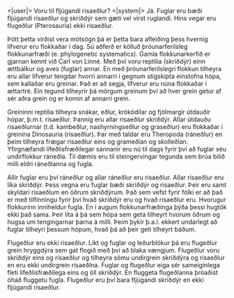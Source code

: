 <|user|>
Voru til fljúgandi risaeðlur?
<|system|>
Já. Fuglar eru bæði fljúgandi risaeðlur og skriðdýr sem gæti vel virst ruglandi. Hins vegar eru flugeðlur (Pterosauria) ekki risaeðlur.

Þótt þetta virðist vera mótsögn þá er þetta bara afleiðing þess hvernig lífverur eru flokkaðar í dag. Sú aðferð er kölluð þróunarferilsleg flokkunarfræði (e. phylogenetic systematics). Gamla flokkunarkerfið er gjarnan kennt við Carl von Linné. Með því voru reptilia (skriðdýr) einn ættbálkur og aves (fuglar) annar. En með þróunarferilslegri flokkun tilheyra eru allar lífverur tengdar hvorri annarri í gegnum stigskipta einstofna hópa, sem kallaðar eru greinar. Það er að segja, lífverur eru núna flokkaðar í ættartré. Ein tegund tilheyrir þá mörgum greinum því að hver grein getur af sér aðra grein og er komin af annarri grein.

Greininni reptilia tilheyra snákar, eðlur, krókódílar og fjölmargir útdauðir hópar, þ.m.t. risaeðlur. Þannig eru allar risaeðlur skriðdýr. Allar útdauðu risaeðlurnar (t.d. kambeðlur, nashyrningseðlur og graseðlur) eru flokkaðar í greinina Dinosauria (risaeðlur). Þar með taldar eru Theropoda (ráneðlur) en þeim tilheyra frægar risaeðlur eins og grameðlan og skolleðlan. Yfirgnæfandi lífeðlisfræðilegar sannanir eru nú til dags fyrir því að fuglar séu undirflokkur ráneðla. Til dæmis eru til steingervingar tegunda sem brúa bilið milli eldri ráneðlanna og fugla.

Allir fuglar eru því ráneðlur og allar ráneðlur eru risaeðlur. Allar risaeðlur eru líka skriðdýr. Þess vegna eru fuglar bæði skriðdýr og risaeðlur. Þeir eru samt skyldari risaeðlum en öðrum skriðdýrum. Það sem vefst fyrir fólki er að það er með tilfinningu fyrir því hvað skriðdýr eru og hvað risaeðlur eru. Hvorugur flokkurinn inniheldur fugla. En í augum flokkunarfræðinga þýða þessi hugtök ekki það sama. Þeir líta á þá sem hópa sem geta tilheyrt hvorum öðrum og hugsa um tengingarnar þarna á milli. Þeim þykir þ.a.l. ekkert undarlegt að fuglar tilheyri þessum hópum, hvað þá að þeir geti tilheyrt báðum.

Flugeðlur eru ekki risaeðlur.
Líkt og fuglar og leðurblökur þá eru flugeðlur grein hryggdýra sem gat flogið með því að blaka vængjum. Flugeðlur voru skriðdýr eins og risaeðlur og tilheyra sömu undirgrein skriðdýra og risaeðlur en eru ekki undirgrein risaeðlna. Fuglar og flugeðlur eiga sér sameiginlega fleti lífeðlisfræðilega eins og öll skriðdýr. En fluggeta flugeðlanna þróaðist óháð fluggetu fugla. Flugeðlur eru því bara fljúgandi skriðdýr en ekki fljúgandi risaeðlur.
